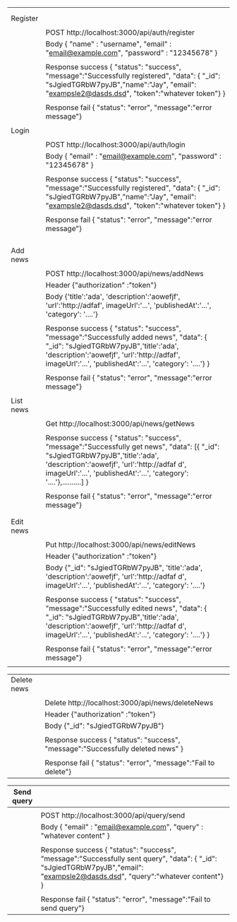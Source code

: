 |           |                                                              |
| --------- | ------------------------------------------------------------ |
|           |                                                              |
|           |                                                              |
| Register  |                                                              |
|           |                                                              |
|           | POST http://localhost:3000/api/auth/register                 |
|           | Body { "name" : "username", "email" : "email@example.com", "password" : "12345678" } |
|           |                                                              |
|           | Response success { "status": "success", "message":"Successfully registered", "data": { "_id": "sJgiedTGRbW7pyJB","name":"Jay", "email": "exampsle2@dasds.dsd", "token":"whatever token"} } |
|           |                                                              |
|           | Response fail { "status": "error", "message":"error message"} |
|           |                                                              |
| Login     |                                                              |
|           |                                                              |
|           | POST http://localhost:3000/api/auth/login                    |
|           | Body { "email" : "email@example.com", "password" : "12345678" } |
|           |                                                              |
|           | Response success { "status": "success", "message":"Successfully registered", "data": { "_id": "sJgiedTGRbW7pyJB","name":"Jay", "email": "exampsle2@dasds.dsd", "token":"whatever token"} } |
|           |                                                              |
|           | Response fail { "status": "error", "message":"error message"} |
|           |                                                              |
|           |                                                              |
|           |                                                              |
|           |                                                              |
| Add news  |                                                              |
|           |                                                              |
|           | POST http://localhost:3000/api/news/addNews                  |
|           | Header {"authorization" :"token"}                            |
|           | Body {'title':'ada', 'description':'aowefjf', 'url':'http://adfaf',  imageUrl':'...', 'publishedAt':'...', 'category': '....'} |
|           |                                                              |
|           | Response success { "status": "success", "message":"Successfully added news", "data": { "_id": "sJgiedTGRbW7pyJB",'title':'ada', 'description':'aowefjf', 'url':'http://adfaf',  imageUrl':'...', 'publishedAt':'...',  'category': '....'} } |
|           |                                                              |
|           | Response fail { "status": "error", "message":"error message"} |
|           |                                                              |
| List news |                                                              |
|           |                                                              |
|           | Get http://localhost:3000/api/news/getNews                   |
|           |                                                              |
|           | Response success { "status": "success", "message":"Successfully get news", "data": [{ "_id": "sJgiedTGRbW7pyJB",'title':'ada', 'description':'aowefjf', 'url':'http://adfaf d',  imageUrl':'...', 'publishedAt':'...', 'category': '....'},..........] } |
|           |                                                              |
|           | Response fail { "status": "error", "message":"error message"} |
|           |                                                              |
|           |                                                              |
| Edit news |                                                              |
|           |                                                              |
|           | Put http://localhost:3000/api/news/editNews                  |
|           | Header {"authorization" :"token"}                            |
|           | Body {"_id": "sJgiedTGRbW7pyJB", 'title':'ada', 'description':'aowefjf', 'url':'http://adfaf d',  imageUrl':'...', 'publishedAt':'...', 'category': '....'} |
|           |                                                              |
|           | Response success { "status": "success", "message":"Successfully edited news", "data": { "_id": "sJgiedTGRbW7pyJB",'title':'ada', 'description':'aowefjf', 'url':'http://adfaf d',  imageUrl':'...', 'publishedAt':'...',  'category': '....'} } |
|           |                                                              |
|           | Response fail { "status": "error", "message":"error message"} |
|           |                                                              |

|             |                                                              |
| ----------- | ------------------------------------------------------------ |
| Delete news |                                                              |
|             |                                                              |
|             | Delete http://localhost:3000/api/news/deleteNews             |
|             | Header {"authorization" :"token"}                            |
|             | Body {"_id": "sJgiedTGRbW7pyJB"}                             |
|             |                                                              |
|             | Response success { "status": "success", "message":"Successfully deleted news" } |
|             |                                                              |
|             | Response fail { "status": "error", "message":"Fail to delete"} |

| Send query |                                                              |
| ---------- | ------------------------------------------------------------ |
|            |                                                              |
|            | POST http://localhost:3000/api/query/send                    |
|            | Body { "email" : "email@example.com", "query" : "whatever content" } |
|            |                                                              |
|            | Response success { "status": "success", "message":"Successfully sent query", "data": { "_id": "sJgiedTGRbW7pyJB","email": "exampsle2@dasds.dsd", "query":"whatever content"} } |
|            |                                                              |
|            | Response fail { "status": "error", "message":"Fail to send query"} |